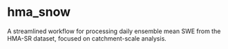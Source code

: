 # hma_snow
A streamlined workflow for processing daily ensemble mean SWE from the HMA-SR dataset, focused on catchment-scale analysis.
